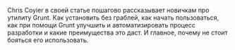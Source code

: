 Chris Coyier в своей статье пошагово рассказывает новичкам про утилиту Grunt. Как установить без граблей, как начать пользоваться, как при помощи Grunt улучшить и автоматизировать процесс разработки и какие преимущества это даст. И главное, почему не стоит бояться его использовать.